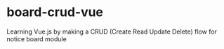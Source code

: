 # board-crud-vue
Learning Vue.js by making a CRUD (Create Read Update Delete) flow for notice board module

